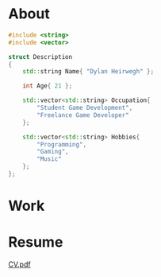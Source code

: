 <h1>About</h1>


```cpp
#include <string>
#include <vector>

struct Description
{
	std::string Name{ "Dylan Heirwegh" };

	int Age{ 21 };

	std::vector<std::string> Occupation{
		"Student Game Development",
		"Freelance Game Developer"
	};

	std::vector<std::string> Hobbies{
		"Programming",
		"Gaming",
		"Music"
	};
};
```

<h1>Work</h1>

<h1>Resume</h1>

[CV.pdf](https://github.com/DHeirwegh/DHeirwegh/files/9047506/CV.pdf)
